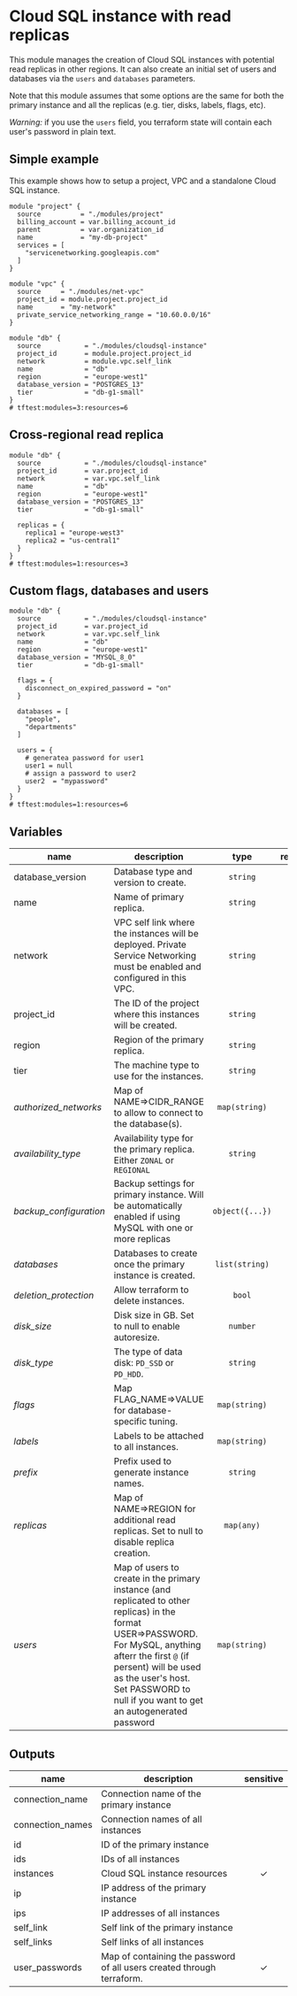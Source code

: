 # Cloud SQL instance with read replicas

This module manages the creation of Cloud SQL instances with potential read replicas in other regions. It can also create an initial set of users and databases via the `users` and `databases` parameters.

Note that this module assumes that some options are the same for both the primary instance and all the replicas (e.g. tier, disks, labels, flags, etc).

*Warning:* if you use the `users` field, you terraform state will contain each user's password in plain text.

## Simple example

This example shows how to setup a project, VPC and a standalone Cloud SQL instance.

```hcl
module "project" {
  source          = "./modules/project"
  billing_account = var.billing_account_id
  parent          = var.organization_id
  name            = "my-db-project"
  services = [
    "servicenetworking.googleapis.com"
  ]
}

module "vpc" {
  source     = "./modules/net-vpc"
  project_id = module.project.project_id
  name       = "my-network"
  private_service_networking_range = "10.60.0.0/16"
}

module "db" {
  source           = "./modules/cloudsql-instance"
  project_id       = module.project.project_id
  network          = module.vpc.self_link
  name             = "db"
  region           = "europe-west1"
  database_version = "POSTGRES_13"
  tier             = "db-g1-small"
}
# tftest:modules=3:resources=6
```

## Cross-regional read replica

```hcl
module "db" {
  source           = "./modules/cloudsql-instance"
  project_id       = var.project_id
  network          = var.vpc.self_link
  name             = "db"
  region           = "europe-west1"
  database_version = "POSTGRES_13"
  tier             = "db-g1-small"

  replicas = {
    replica1 = "europe-west3"
    replica2 = "us-central1"
  }
}
# tftest:modules=1:resources=3
```

## Custom flags, databases and users

```hcl
module "db" {
  source           = "./modules/cloudsql-instance"
  project_id       = var.project_id
  network          = var.vpc.self_link
  name             = "db"
  region           = "europe-west1"
  database_version = "MYSQL_8_0"
  tier             = "db-g1-small"

  flags = {
    disconnect_on_expired_password = "on"
  }

  databases = [
    "people",
    "departments"
  ]

  users = {
    # generatea password for user1
    user1 = null
    # assign a password to user2
    user2  = "mypassword"
  }
}
# tftest:modules=1:resources=6
```

<!-- BEGIN TFDOC -->
## Variables

| name | description | type | required | default |
|---|---|:---: |:---:|:---:|
| database_version | Database type and version to create. | <code title="">string</code> | ✓ |  |
| name | Name of primary replica. | <code title="">string</code> | ✓ |  |
| network | VPC self link where the instances will be deployed. Private Service Networking must be enabled and configured in this VPC. | <code title="">string</code> | ✓ |  |
| project_id | The ID of the project where this instances will be created. | <code title="">string</code> | ✓ |  |
| region | Region of the primary replica. | <code title="">string</code> | ✓ |  |
| tier | The machine type to use for the instances. | <code title="">string</code> | ✓ |  |
| *authorized_networks* | Map of NAME=>CIDR_RANGE to allow to connect to the database(s). | <code title="map&#40;string&#41;">map(string)</code> |  | <code title="">null</code> |
| *availability_type* | Availability type for the primary replica. Either `ZONAL` or `REGIONAL` | <code title="">string</code> |  | <code title="">ZONAL</code> |
| *backup_configuration* | Backup settings for primary instance. Will be automatically enabled if using MySQL with one or more replicas | <code title="object&#40;&#123;&#10;enabled            &#61; bool&#10;binary_log_enabled &#61; bool&#10;start_time         &#61; string&#10;location           &#61; string&#10;log_retention_days &#61; number&#10;retained_count     &#61; number&#10;&#125;&#41;">object({...})</code> |  | <code title="&#123;&#10;enabled            &#61; false&#10;binary_log_enabled &#61; false&#10;start_time         &#61; &#34;23:00&#34;&#10;location           &#61; &#34;EU&#34;&#10;log_retention_days &#61; 7&#10;retention_count    &#61; 7&#10;&#125;">...</code> |
| *databases* | Databases to create once the primary instance is created. | <code title="list&#40;string&#41;">list(string)</code> |  | <code title="">null</code> |
| *deletion_protection* | Allow terraform to delete instances. | <code title="">bool</code> |  | <code title="">false</code> |
| *disk_size* | Disk size in GB. Set to null to enable autoresize. | <code title="">number</code> |  | <code title="">null</code> |
| *disk_type* | The type of data disk: `PD_SSD` or `PD_HDD`. | <code title="">string</code> |  | <code title="">PD_SSD</code> |
| *flags* | Map FLAG_NAME=>VALUE for database-specific tuning. | <code title="map&#40;string&#41;">map(string)</code> |  | <code title="">null</code> |
| *labels* | Labels to be attached to all instances. | <code title="map&#40;string&#41;">map(string)</code> |  | <code title="">null</code> |
| *prefix* | Prefix used to generate instance names. | <code title="">string</code> |  | <code title="">null</code> |
| *replicas* | Map of NAME=>REGION for additional read replicas. Set to null to disable replica creation. | <code title="map&#40;any&#41;">map(any)</code> |  | <code title="">null</code> |
| *users* | Map of users to create in the primary instance (and replicated to other replicas) in the format USER=>PASSWORD. For MySQL, anything afterr the first `@` (if persent) will be used as the user's host. Set PASSWORD to null if you want to get an autogenerated password | <code title="map&#40;string&#41;">map(string)</code> |  | <code title="">null</code> |

## Outputs

| name | description | sensitive |
|---|---|:---:|
| connection_name | Connection name of the primary instance |  |
| connection_names | Connection names of all instances |  |
| id | ID of the primary instance |  |
| ids | IDs of all instances |  |
| instances | Cloud SQL instance resources | ✓ |
| ip | IP address of the primary instance |  |
| ips | IP addresses of all instances |  |
| self_link | Self link of the primary instance |  |
| self_links | Self links of all instances |  |
| user_passwords | Map of containing the password of all users created through terraform. | ✓ |
<!-- END TFDOC -->
